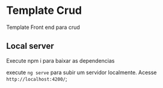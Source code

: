 # Template Crud

Template Front end para crud 

## Local server

Execute npm i para baixar as dependencias

execute `ng serve` para subir um servidor localmente. Acesse `http://localhost:4200/`;


